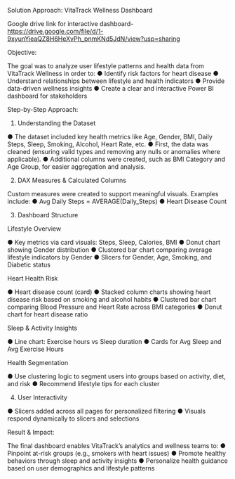 Solution Approach: VitaTrack Wellness Dashboard 

Google drive link for interactive dashboard-
https://drive.google.com/file/d/1-9xyunYieaQZ8H6HeXvPh_pnmKNd5JdN/view?usp=sharing

Objective: 

The goal was to analyze user lifestyle patterns and health data from VitaTrack Wellness in order 
to: 
● Identify risk factors for heart disease 
● Understand relationships between lifestyle and health indicators 
● Provide data-driven wellness insights 
● Create a clear and interactive Power BI dashboard for stakeholders 

Step-by-Step Approach: 

1. Understanding the Dataset 

● The dataset included key health metrics like Age, Gender, BMI, Daily Steps, Sleep, 
Smoking, Alcohol, Heart Rate, etc. 
● First, the data was cleaned (ensuring valid types and removing any nulls or anomalies 
where applicable). 
● Additional columns were created, such as BMI Category and Age Group, for easier 
aggregation and analysis. 

2. DAX Measures & Calculated Columns 

Custom measures were created to support meaningful visuals. Examples include: 
● Avg Daily Steps = AVERAGE(Daily_Steps) 
● Heart Disease Count  

3. Dashboard Structure  

Lifestyle Overview 

● Key metrics via card visuals: Steps, Sleep, Calories, BMI 
● Donut chart showing Gender distribution 
● Clustered bar chart comparing average lifestyle indicators by Gender 
● Slicers for Gender, Age, Smoking, and Diabetic status 

Heart Health Risk 

● Heart disease count (card) 
● Stacked column charts showing heart disease risk based on smoking and alcohol habits 
● Clustered bar chart comparing Blood Pressure and Heart Rate across BMI categories 
● Donut chart for heart disease ratio 

Sleep & Activity Insights 

● Line chart: Exercise hours vs Sleep duration 
● Cards for Avg Sleep and Avg Exercise Hours 

Health Segmentation  

● Use clustering logic to segment users into groups based on activity, diet, and risk 
● Recommend lifestyle tips for each cluster 

4. User Interactivity 

● Slicers added across all pages for personalized filtering 
● Visuals respond dynamically to slicers and selections 

Result & Impact: 

The final dashboard enables VitaTrack’s analytics and wellness teams to: 
● Pinpoint at-risk groups (e.g., smokers with heart issues) 
● Promote healthy behaviors through sleep and activity insights 
● Personalize health guidance based on user demographics and lifestyle patterns

